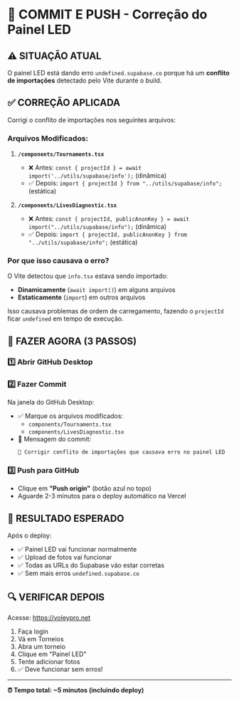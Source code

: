 # 🔧 COMMIT E PUSH - Correção do Painel LED

## ⚠️ SITUAÇÃO ATUAL

O painel LED está dando erro `undefined.supabase.co` porque há um **conflito de importações** detectado pelo Vite durante o build.

## ✅ CORREÇÃO APLICADA

Corrigi o conflito de importações nos seguintes arquivos:

### Arquivos Modificados:
1. **`/components/Tournaments.tsx`**
   - ❌ Antes: `const { projectId } = await import('../utils/supabase/info');` (dinâmica)
   - ✅ Depois: `import { projectId } from "../utils/supabase/info";` (estática)

2. **`/components/LivesDiagnostic.tsx`**
   - ❌ Antes: `const { projectId, publicAnonKey } = await import("../utils/supabase/info");` (dinâmica)
   - ✅ Depois: `import { projectId, publicAnonKey } from "../utils/supabase/info";` (estática)

### Por que isso causava o erro?

O Vite detectou que `info.tsx` estava sendo importado:
- **Dinamicamente** (`await import()`) em alguns arquivos
- **Estaticamente** (`import`) em outros arquivos

Isso causava problemas de ordem de carregamento, fazendo o `projectId` ficar `undefined` em tempo de execução.

## 🚀 FAZER AGORA (3 PASSOS)

### 1️⃣ Abrir GitHub Desktop

### 2️⃣ Fazer Commit
Na janela do GitHub Desktop:
- ✅ Marque os arquivos modificados:
  - `components/Tournaments.tsx`
  - `components/LivesDiagnostic.tsx`
- 📝 Mensagem do commit:
  ```
  🔧 Corrigir conflito de importações que causava erro no painel LED
  ```

### 3️⃣ Push para GitHub
- Clique em **"Push origin"** (botão azul no topo)
- Aguarde 2-3 minutos para o deploy automático na Vercel

## 🎯 RESULTADO ESPERADO

Após o deploy:
- ✅ Painel LED vai funcionar normalmente
- ✅ Upload de fotos vai funcionar
- ✅ Todas as URLs do Supabase vão estar corretas
- ✅ Sem mais erros `undefined.supabase.co`

## 🔍 VERIFICAR DEPOIS

Acesse: https://voleypro.net
1. Faça login
2. Vá em Torneios
3. Abra um torneio
4. Clique em "Painel LED"
5. Tente adicionar fotos
6. ✅ Deve funcionar sem erros!

---

**⏰ Tempo total: ~5 minutos (incluindo deploy)**
